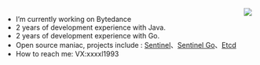 <img align="right" src="https://github-readme-stats.vercel.app/api?username=louyuting&show_icons=true&icon_color=CE1D2D&text_color=718096&bg_color=ffffff&hide_title=true" />

- I’m currently working on Bytedance
- 2 years of development experience with Java.
- 2 years of development experience with Go.
- Open source maniac, projects include : [Sentinel](https://github.com/alibaba/sentinel)、[Sentinel Go](https://github.com/alibaba/sentinel-golang)、[Etcd](https://github.com/etcd-io/etcd)
- How to reach me: VX:xxxxl1993
